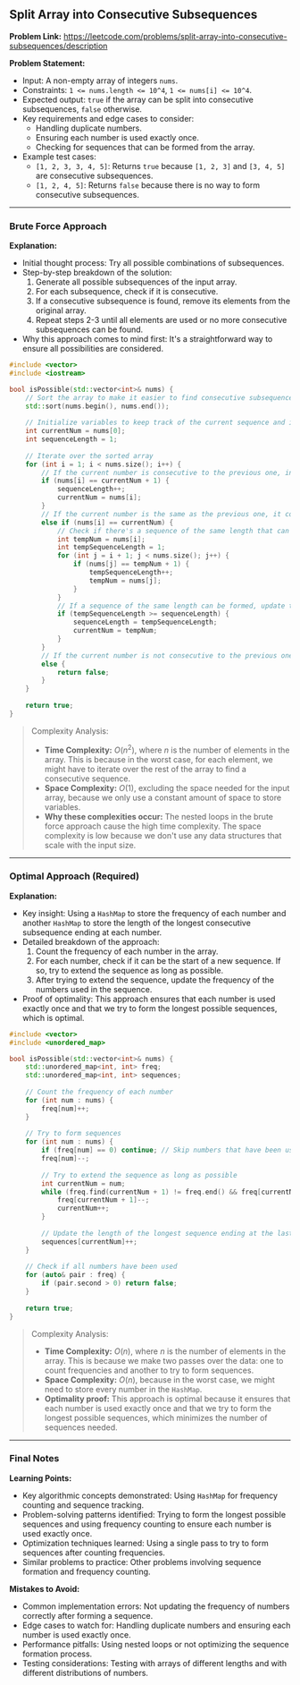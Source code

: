 ## Split Array into Consecutive Subsequences

**Problem Link:** https://leetcode.com/problems/split-array-into-consecutive-subsequences/description

**Problem Statement:**
- Input: A non-empty array of integers `nums`.
- Constraints: `1 <= nums.length <= 10^4`, `1 <= nums[i] <= 10^4`.
- Expected output: `true` if the array can be split into consecutive subsequences, `false` otherwise.
- Key requirements and edge cases to consider:
  - Handling duplicate numbers.
  - Ensuring each number is used exactly once.
  - Checking for sequences that can be formed from the array.
- Example test cases:
  - `[1, 2, 3, 3, 4, 5]`: Returns `true` because `[1, 2, 3]` and `[3, 4, 5]` are consecutive subsequences.
  - `[1, 2, 4, 5]`: Returns `false` because there is no way to form consecutive subsequences.

---

### Brute Force Approach

**Explanation:**
- Initial thought process: Try all possible combinations of subsequences.
- Step-by-step breakdown of the solution:
  1. Generate all possible subsequences of the input array.
  2. For each subsequence, check if it is consecutive.
  3. If a consecutive subsequence is found, remove its elements from the original array.
  4. Repeat steps 2-3 until all elements are used or no more consecutive subsequences can be found.
- Why this approach comes to mind first: It's a straightforward way to ensure all possibilities are considered.

```cpp
#include <vector>
#include <iostream>

bool isPossible(std::vector<int>& nums) {
    // Sort the array to make it easier to find consecutive subsequences
    std::sort(nums.begin(), nums.end());
    
    // Initialize variables to keep track of the current sequence and its length
    int currentNum = nums[0];
    int sequenceLength = 1;
    
    // Iterate over the sorted array
    for (int i = 1; i < nums.size(); i++) {
        // If the current number is consecutive to the previous one, increment the sequence length
        if (nums[i] == currentNum + 1) {
            sequenceLength++;
            currentNum = nums[i];
        } 
        // If the current number is the same as the previous one, it could be the start of a new sequence
        else if (nums[i] == currentNum) {
            // Check if there's a sequence of the same length that can be formed with the remaining numbers
            int tempNum = nums[i];
            int tempSequenceLength = 1;
            for (int j = i + 1; j < nums.size(); j++) {
                if (nums[j] == tempNum + 1) {
                    tempSequenceLength++;
                    tempNum = nums[j];
                }
            }
            // If a sequence of the same length can be formed, update the current sequence
            if (tempSequenceLength >= sequenceLength) {
                sequenceLength = tempSequenceLength;
                currentNum = tempNum;
            }
        } 
        // If the current number is not consecutive to the previous one and not the same, return false
        else {
            return false;
        }
    }
    
    return true;
}
```

> Complexity Analysis:
> - **Time Complexity:** $O(n^2)$, where $n$ is the number of elements in the array. This is because in the worst case, for each element, we might have to iterate over the rest of the array to find a consecutive sequence.
> - **Space Complexity:** $O(1)$, excluding the space needed for the input array, because we only use a constant amount of space to store variables.
> - **Why these complexities occur:** The nested loops in the brute force approach cause the high time complexity. The space complexity is low because we don't use any data structures that scale with the input size.

---

### Optimal Approach (Required)

**Explanation:**
- Key insight: Using a `HashMap` to store the frequency of each number and another `HashMap` to store the length of the longest consecutive subsequence ending at each number.
- Detailed breakdown of the approach:
  1. Count the frequency of each number in the array.
  2. For each number, check if it can be the start of a new sequence. If so, try to extend the sequence as long as possible.
  3. After trying to extend the sequence, update the frequency of the numbers used in the sequence.
- Proof of optimality: This approach ensures that each number is used exactly once and that we try to form the longest possible sequences, which is optimal.

```cpp
#include <vector>
#include <unordered_map>

bool isPossible(std::vector<int>& nums) {
    std::unordered_map<int, int> freq;
    std::unordered_map<int, int> sequences;
    
    // Count the frequency of each number
    for (int num : nums) {
        freq[num]++;
    }
    
    // Try to form sequences
    for (int num : nums) {
        if (freq[num] == 0) continue; // Skip numbers that have been used
        freq[num]--;
        
        // Try to extend the sequence as long as possible
        int currentNum = num;
        while (freq.find(currentNum + 1) != freq.end() && freq[currentNum + 1] > 0) {
            freq[currentNum + 1]--;
            currentNum++;
        }
        
        // Update the length of the longest sequence ending at the last number
        sequences[currentNum]++;
    }
    
    // Check if all numbers have been used
    for (auto& pair : freq) {
        if (pair.second > 0) return false;
    }
    
    return true;
}
```

> Complexity Analysis:
> - **Time Complexity:** $O(n)$, where $n$ is the number of elements in the array. This is because we make two passes over the data: one to count frequencies and another to try to form sequences.
> - **Space Complexity:** $O(n)$, because in the worst case, we might need to store every number in the `HashMap`.
> - **Optimality proof:** This approach is optimal because it ensures that each number is used exactly once and that we try to form the longest possible sequences, which minimizes the number of sequences needed.

---

### Final Notes

**Learning Points:**
- Key algorithmic concepts demonstrated: Using `HashMap` for frequency counting and sequence tracking.
- Problem-solving patterns identified: Trying to form the longest possible sequences and using frequency counting to ensure each number is used exactly once.
- Optimization techniques learned: Using a single pass to try to form sequences after counting frequencies.
- Similar problems to practice: Other problems involving sequence formation and frequency counting.

**Mistakes to Avoid:**
- Common implementation errors: Not updating the frequency of numbers correctly after forming a sequence.
- Edge cases to watch for: Handling duplicate numbers and ensuring each number is used exactly once.
- Performance pitfalls: Using nested loops or not optimizing the sequence formation process.
- Testing considerations: Testing with arrays of different lengths and with different distributions of numbers.
